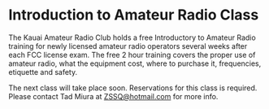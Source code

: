 # Introduction to Amateur Radio Class

The Kauai Amateur Radio Club holds a free Introductory to Amateur
Radio training for newly licensed amateur radio operators several
weeks after each FCC license exam. The free 2 hour training covers the
proper use of amateur radio, what the equipment cost, where to
purchase it, frequencies, etiquette and safety.

The next class will take place soon.  Reservations for this class is
required.  Please contact Tad Miura at ZSSQ@hotmail.com for more info.
